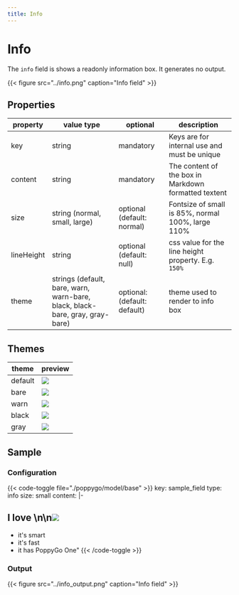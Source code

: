 ```yaml
---
title: Info
---
```


# Info

The `info` field is shows a readonly information box. It generates no output.

{{< figure src="../info.png" caption="Info field" >}}

## Properties

| property   | value type                                                                   | optional                     | description                                          |
|------------|------------------------------------------------------------------------------|------------------------------|------------------------------------------------------|
| key        | string                                                                       | mandatory                    | Keys are for internal use and must be unique         |
| content    | string                                                                       | mandatory                    | The content of the box in Markdown formatted textent |
| size       | string (normal, small, large)                                                | optional (default: normal)   | Fontsize of small is 85%, normal 100%, large 110%    |
| lineHeight | string                                                                       | optional (default: null)     | css value for the line height property. E.g. `150%`  |
| theme      | strings (default, bare, warn, warn-bare, black, black-bare, gray, gray-bare) | optional: (default: default) | theme used to render to info box                     |

## Themes

| theme   | preview                  |
|---------|--------------------------|
| default | ![](../info_default.png) |
| bare | ![](../info_bare.png) |
| warn | ![](../info_warn.png) |
| black | ![](../info_black.png) |
| gray | ![](../info_gray.png) |

## Sample

### Configuration

{{< code-toggle file="./poppygo/model/base" >}}
key: sample_field
type: info
size: small
content: |-
  ## I love \n\n![](https://poppygo.io/images/logo-nav.svg)

  * it's smart
  * it's fast
  * it has PoppyGo One"
{{< /code-toggle >}}

### Output

{{< figure src="../info_output.png" caption="Info field" >}}
